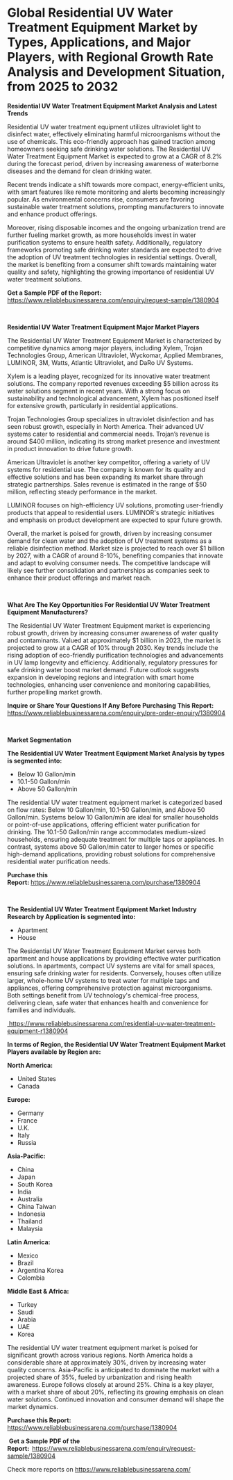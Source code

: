 <p><h1>Global Residential UV Water Treatment Equipment Market by Types, Applications, and Major Players, with Regional Growth Rate Analysis and Development Situation, from 2025 to 2032</h1></p><p><strong>Residential UV Water Treatment Equipment Market Analysis and Latest Trends</strong></p>
<p><p>Residential UV water treatment equipment utilizes ultraviolet light to disinfect water, effectively eliminating harmful microorganisms without the use of chemicals. This eco-friendly approach has gained traction among homeowners seeking safe drinking water solutions. The Residential UV Water Treatment Equipment Market is expected to grow at a CAGR of 8.2% during the forecast period, driven by increasing awareness of waterborne diseases and the demand for clean drinking water.</p><p>Recent trends indicate a shift towards more compact, energy-efficient units, with smart features like remote monitoring and alerts becoming increasingly popular. As environmental concerns rise, consumers are favoring sustainable water treatment solutions, prompting manufacturers to innovate and enhance product offerings. </p><p>Moreover, rising disposable incomes and the ongoing urbanization trend are further fueling market growth, as more households invest in water purification systems to ensure health safety. Additionally, regulatory frameworks promoting safe drinking water standards are expected to drive the adoption of UV treatment technologies in residential settings. Overall, the market is benefiting from a consumer shift towards maintaining water quality and safety, highlighting the growing importance of residential UV water treatment solutions.</p></p>
<p><strong>Get a Sample PDF of the Report:&nbsp;</strong> <a href="https://www.reliablebusinessarena.com/enquiry/request-sample/1380904?utm_campaign=2304&utm_medium=2&utm_source=Github&utm_content=ia&utm_term=24022025&utm_id=residential-uv-water-treatment-equipment">https://www.reliablebusinessarena.com/enquiry/request-sample/1380904</a></p>
<p>&nbsp;</p>
<p><strong>Residential UV Water Treatment Equipment Major Market Players</strong></p>
<p><p>The Residential UV Water Treatment Equipment Market is characterized by competitive dynamics among major players, including Xylem, Trojan Technologies Group, American Ultraviolet, Wyckomar, Applied Membranes, LUMINOR, 3M, Watts, Atlantic Ultraviolet, and DaRo UV Systems. </p><p>Xylem is a leading player, recognized for its innovative water treatment solutions. The company reported revenues exceeding $5 billion across its water solutions segment in recent years. With a strong focus on sustainability and technological advancement, Xylem has positioned itself for extensive growth, particularly in residential applications.</p><p>Trojan Technologies Group specializes in ultraviolet disinfection and has seen robust growth, especially in North America. Their advanced UV systems cater to residential and commercial needs. Trojan’s revenue is around $400 million, indicating its strong market presence and investment in product innovation to drive future growth.</p><p>American Ultraviolet is another key competitor, offering a variety of UV systems for residential use. The company is known for its quality and effective solutions and has been expanding its market share through strategic partnerships. Sales revenue is estimated in the range of $50 million, reflecting steady performance in the market.</p><p>LUMINOR focuses on high-efficiency UV solutions, promoting user-friendly products that appeal to residential users. LUMINOR's strategic initiatives and emphasis on product development are expected to spur future growth.</p><p>Overall, the market is poised for growth, driven by increasing consumer demand for clean water and the adoption of UV treatment systems as a reliable disinfection method. Market size is projected to reach over $1 billion by 2027, with a CAGR of around 8-10%, benefiting companies that innovate and adapt to evolving consumer needs. The competitive landscape will likely see further consolidation and partnerships as companies seek to enhance their product offerings and market reach.</p></p>
<p>&nbsp;</p>
<p><strong>What Are The Key Opportunities For Residential UV Water Treatment Equipment Manufacturers?</strong></p>
<p><p>The Residential UV Water Treatment Equipment market is experiencing robust growth, driven by increasing consumer awareness of water quality and contaminants. Valued at approximately $1 billion in 2023, the market is projected to grow at a CAGR of 10% through 2030. Key trends include the rising adoption of eco-friendly purification technologies and advancements in UV lamp longevity and efficiency. Additionally, regulatory pressures for safe drinking water boost market demand. Future outlook suggests expansion in developing regions and integration with smart home technologies, enhancing user convenience and monitoring capabilities, further propelling market growth.</p></p>
<p><strong>Inquire or Share Your Questions If Any Before Purchasing This Report:</strong> <a href="https://www.reliablebusinessarena.com/enquiry/pre-order-enquiry/1380904?utm_campaign=2304&utm_medium=2&utm_source=Github&utm_content=ia&utm_term=24022025&utm_id=residential-uv-water-treatment-equipment">https://www.reliablebusinessarena.com/enquiry/pre-order-enquiry/1380904</a></p>
<p>&nbsp;</p>
<p><strong>Market Segmentation</strong></p>
<p><strong>The Residential UV Water Treatment Equipment Market Analysis by types is segmented into:</strong></p>
<p><ul><li>Below 10 Gallon/min</li><li>10.1-50 Gallon/min</li><li>Above 50 Gallon/min</li></ul></p>
<p><p>The residential UV water treatment equipment market is categorized based on flow rates: Below 10 Gallon/min, 10.1-50 Gallon/min, and Above 50 Gallon/min. Systems below 10 Gallon/min are ideal for smaller households or point-of-use applications, offering efficient water purification for drinking. The 10.1-50 Gallon/min range accommodates medium-sized households, ensuring adequate treatment for multiple taps or appliances. In contrast, systems above 50 Gallon/min cater to larger homes or specific high-demand applications, providing robust solutions for comprehensive residential water purification needs.</p></p>
<p><strong>Purchase this Report:&nbsp;</strong><a href="https://www.reliablebusinessarena.com/purchase/1380904?utm_campaign=2304&utm_medium=2&utm_source=Github&utm_content=ia&utm_term=24022025&utm_id=residential-uv-water-treatment-equipment">https://www.reliablebusinessarena.com/purchase/1380904</a></p>
<p>&nbsp;</p>
<p><strong>The Residential UV Water Treatment Equipment Market Industry Research by Application is segmented into:</strong></p>
<p><ul><li>Apartment</li><li>House</li></ul></p>
<p><p>The Residential UV Water Treatment Equipment Market serves both apartment and house applications by providing effective water purification solutions. In apartments, compact UV systems are vital for small spaces, ensuring safe drinking water for residents. Conversely, houses often utilize larger, whole-home UV systems to treat water for multiple taps and appliances, offering comprehensive protection against microorganisms. Both settings benefit from UV technology's chemical-free process, delivering clean, safe water that enhances health and convenience for families and individuals.</p></p>
<p><a href="https://www.reliablebusinessarena.com/residential-uv-water-treatment-equipment-r1380904?utm_campaign=2304&utm_medium=2&utm_source=Github&utm_content=ia&utm_term=24022025&utm_id=residential-uv-water-treatment-equipment">&nbsp;https://www.reliablebusinessarena.com/residential-uv-water-treatment-equipment-r1380904</a></p>
<p><strong>In terms of Region, the Residential UV Water Treatment Equipment Market Players available by Region are:</strong></p>
<p>
    <p> <strong> North America: </strong>
        <ul>
            <li>United States</li>
            <li>Canada</li>
        </ul>
        </p> 
    <p> <strong> Europe: </strong>
        <ul>
            <li>Germany</li>
            <li>France</li>
            <li>U.K.</li>
            <li>Italy</li>
            <li>Russia</li>
        </ul>
        </p> 
    <p> <strong> Asia-Pacific: </strong>
        <ul>
            <li>China</li>
            <li>Japan</li>
            <li>South Korea</li>
            <li>India</li>
            <li>Australia</li>
            <li>China Taiwan</li>
            <li>Indonesia</li>
            <li>Thailand</li>
            <li>Malaysia</li>
        </ul>
        </p> 
    <p> <strong> Latin America: </strong>
        <ul>
            <li>Mexico</li>
            <li>Brazil</li>
            <li>Argentina Korea</li>
            <li>Colombia</li>
        </ul>
        </p> 
    <p> <strong> Middle East & Africa: </strong>
        <ul>
            <li>Turkey</li>
            <li>Saudi</li>
            <li>Arabia</li>
            <li>UAE</li>
            <li>Korea</li>
        </ul>
    </p>
    </p>
<p><p>The residential UV water treatment equipment market is poised for significant growth across various regions. North America holds a considerable share at approximately 30%, driven by increasing water quality concerns. Asia-Pacific is anticipated to dominate the market with a projected share of 35%, fueled by urbanization and rising health awareness. Europe follows closely at around 25%. China is a key player, with a market share of about 20%, reflecting its growing emphasis on clean water solutions. Continued innovation and consumer demand will shape the market dynamics.</p></p>
<p><strong>Purchase this Report: </strong><a href="https://www.reliablebusinessarena.com/purchase/1380904?utm_campaign=2304&utm_medium=2&utm_source=Github&utm_content=ia&utm_term=24022025&utm_id=residential-uv-water-treatment-equipment">https://www.reliablebusinessarena.com/purchase/1380904</a></p>
<p>&nbsp;<strong>Get a Sample PDF of the Report:&nbsp;&nbsp;</strong><a href="https://www.reliablebusinessarena.com/enquiry/request-sample/1380904?utm_campaign=2304&utm_medium=2&utm_source=Github&utm_content=ia&utm_term=24022025&utm_id=residential-uv-water-treatment-equipment">https://www.reliablebusinessarena.com/enquiry/request-sample/1380904</a></p>
<p><strong></strong></p>
<p>Check more reports on <a href="https://www.reliablebusinessarena.com/?utm_campaign=2304&utm_medium=2&utm_source=Github&utm_content=ia&utm_term=24022025&utm_id=residential-uv-water-treatment-equipment">https://www.reliablebusinessarena.com/</a></p>